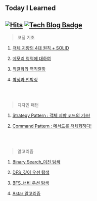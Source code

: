 ## Today I Learned
## [![Hits](https://hits.seeyoufarm.com/api/count/incr/badge.svg?url=https%3A%2F%2Fgithub.com%2FPortugaCode)](https://hits.seeyoufarm.com) [![Tech Blog Badge](http://img.shields.io/badge/-Tech%20blog-black?style=flat-square&logo=github&link=https://velog.io/@portuga_code/)](https://velog.io/@portuga_code/) 


> 코딩 기초
1. [객체 지향의 4대 원칙 + SOLID](https://github.com/PortugaCode/PortugaCode_TIL/blob/main/C%23/%EA%B0%9D%EC%B2%B4%20%EC%A7%80%ED%96%A5%EC%9D%98%204%EB%8C%80%20%ED%8A%B9%EC%A7%95/%EA%B0%9D%EC%B2%B4%20%EC%A7%80%ED%96%A5%204%EB%8C%80%20%ED%8A%B9%EC%A7%95.md)

2. [메모리 영역에 대하여](https://github.com/PortugaCode/PortugaCode_TIL/blob/main/C%23/%EB%A9%94%EB%AA%A8%EB%A6%AC%20%EC%98%81%EC%97%AD/%EB%A9%94%EB%AA%A8%EB%A6%AC%20%EC%98%81%EC%97%AD.md)

3. [직렬화와 역직렬화](https://github.com/PortugaCode/PortugaCode_TIL/blob/main/C%23/%EC%A7%81%EB%A0%AC%ED%99%94%EC%99%80%20%EC%97%AD%EC%A7%81%EB%A0%AC%ED%99%94/%EC%A7%81%EB%A0%AC%ED%99%94%EC%99%80%20%EC%97%AD%EC%A7%81%EB%A0%AC%ED%99%94.md)

4. [박싱과 언박싱](https://github.com/PortugaCode/PortugaCode_TIL/blob/main/%EC%BD%94%EB%94%A9%20%EA%B8%B0%EC%B4%88/%EB%B0%95%EC%8B%B1%EA%B3%BC%20%EC%96%B8%EB%B0%95%EC%8B%B1/%EB%B0%95%EC%8B%B1%EA%B3%BC%20%EC%96%B8%EB%B0%95%EC%8B%B1.md)

<br><br/>

> 디자인 패턴
1. [Strategy Pattern : 객체 지향 코드의 기초!](https://github.com/PortugaCode/PortugaCode_TIL/blob/main/%EB%94%94%EC%9E%90%EC%9D%B8%20%ED%8C%A8%ED%84%B4/%EC%A0%84%EB%9E%B5%20%ED%8C%A8%ED%84%B4/StrategyPattern.md)
   
2. [Command Pattern : 메서드를 객체화하다!](https://github.com/PortugaCode/PortugaCode_TIL/blob/main/%EB%94%94%EC%9E%90%EC%9D%B8%20%ED%8C%A8%ED%84%B4/%EC%BB%A4%EB%A7%A8%EB%93%9C%20%ED%8C%A8%ED%84%B4/CommandPattern.md)


<br><br/>

> 알고리즘
1. [Binary Search_이진 탐색](https://github.com/PortugaCode/PortugaCode_TIL/blob/main/%EC%95%8C%EA%B3%A0%EB%A6%AC%EC%A6%98/%EC%9D%B4%EC%A7%84%20%ED%83%90%EC%83%89/BinarySearch.md)

2. [DFS_깊이 우선 탐색](https://github.com/PortugaCode/PortugaCode_TIL/blob/main/%EC%95%8C%EA%B3%A0%EB%A6%AC%EC%A6%98/DFS/%EC%9D%B4%EC%A7%84%20%ED%83%90%EC%83%89/DFS.md)

3. [BFS_너비 우선 탐색](https://github.com/PortugaCode/PortugaCode_TIL/blob/main/%EC%95%8C%EA%B3%A0%EB%A6%AC%EC%A6%98/BFS/BFS.md)

4. [Astar 알고리즘](https://github.com/PortugaCode/PortugaCode_TIL/blob/main/%EC%95%8C%EA%B3%A0%EB%A6%AC%EC%A6%98/AStar/Astar.md)
